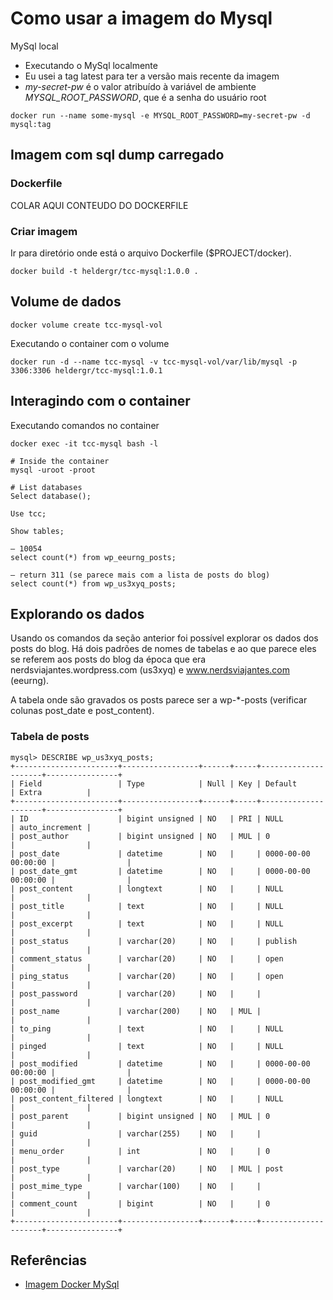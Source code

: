 # Como usar a imagem do Mysql

MySql local


* Executando o MySql localmente
* Eu usei a tag latest para ter a versão mais recente da imagem
* *my-secret-pw* é o valor atribuído à variável de ambiente *MYSQL_ROOT_PASSWORD*, que é a senha do usuário root

```terminal
docker run --name some-mysql -e MYSQL_ROOT_PASSWORD=my-secret-pw -d mysql:tag
```

## Imagem com sql dump carregado

### Dockerfile

COLAR AQUI CONTEUDO DO DOCKERFILE

### Criar imagem

Ir para diretório onde está o arquivo Dockerfile ($PROJECT/docker).

```terminal
docker build -t heldergr/tcc-mysql:1.0.0 .
```

## Volume de dados

```terminal
docker volume create tcc-mysql-vol
```

Executando o container com o volume

```terminal
docker run -d --name tcc-mysql -v tcc-mysql-vol/var/lib/mysql -p 3306:3306 heldergr/tcc-mysql:1.0.1
```

## Interagindo com o container

Executando comandos no container

```terminal
docker exec -it tcc-mysql bash -l

# Inside the container
mysql -uroot -proot

# List databases
Select database();

Use tcc;

Show tables;

— 10054
select count(*) from wp_eeurng_posts;

— return 311 (se parece mais com a lista de posts do blog)
select count(*) from wp_us3xyq_posts; 
```

## Explorando os dados

Usando os comandos da seção anterior foi possível explorar os dados dos posts do blog. Há dois padrões de nomes de tabelas e ao que parece eles se referem aos posts do blog da época que era nerdsviajantes.wordpress.com (us3xyq) e www.nerdsviajantes.com (eeurng). 

A tabela onde são gravados os posts parece ser a wp-*-posts (verificar colunas post_date e post_content).
	
### Tabela de posts

```terminal
mysql> DESCRIBE wp_us3xyq_posts;
+-----------------------+-----------------+------+-----+---------------------+----------------+
| Field                 | Type            | Null | Key | Default             | Extra          |
+-----------------------+-----------------+------+-----+---------------------+----------------+
| ID                    | bigint unsigned | NO   | PRI | NULL                | auto_increment |
| post_author           | bigint unsigned | NO   | MUL | 0                   |                |
| post_date             | datetime        | NO   |     | 0000-00-00 00:00:00 |                |
| post_date_gmt         | datetime        | NO   |     | 0000-00-00 00:00:00 |                |
| post_content          | longtext        | NO   |     | NULL                |                |
| post_title            | text            | NO   |     | NULL                |                |
| post_excerpt          | text            | NO   |     | NULL                |                |
| post_status           | varchar(20)     | NO   |     | publish             |                |
| comment_status        | varchar(20)     | NO   |     | open                |                |
| ping_status           | varchar(20)     | NO   |     | open                |                |
| post_password         | varchar(20)     | NO   |     |                     |                |
| post_name             | varchar(200)    | NO   | MUL |                     |                |
| to_ping               | text            | NO   |     | NULL                |                |
| pinged                | text            | NO   |     | NULL                |                |
| post_modified         | datetime        | NO   |     | 0000-00-00 00:00:00 |                |
| post_modified_gmt     | datetime        | NO   |     | 0000-00-00 00:00:00 |                |
| post_content_filtered | longtext        | NO   |     | NULL                |                |
| post_parent           | bigint unsigned | NO   | MUL | 0                   |                |
| guid                  | varchar(255)    | NO   |     |                     |                |
| menu_order            | int             | NO   |     | 0                   |                |
| post_type             | varchar(20)     | NO   | MUL | post                |                |
| post_mime_type        | varchar(100)    | NO   |     |                     |                |
| comment_count         | bigint          | NO   |     | 0                   |                |
+-----------------------+-----------------+------+-----+---------------------+----------------+
```

## Referências

* [Imagem Docker MySql](https://hub.docker.com/_/mysql)
